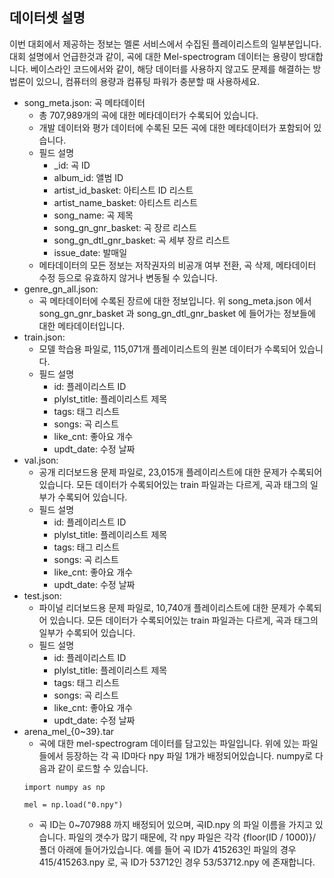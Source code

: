 ## 데이터셋 설명

이번 대회에서 제공하는 정보는 멜론 서비스에서 수집된 플레이리스트의 일부분입니다. 대회 설명에서 언급한것과 같이, 곡에 대한 Mel-spectrogram 데이터는 용량이 방대합니다. 베이스라인 코드에서와 같이, 해당 데이터를 사용하지 않고도 문제를 해결하는 방법론이 있으니, 컴퓨터의 용량과 컴퓨팅 파워가 충분할 때 사용하세요.

- song_meta.json: 곡 메타데이터
    - 총 707,989개의 곡에 대한 메타데이터가 수록되어 있습니다.
    - 개발 데이터와 평가 데이터에 수록된 모든 곡에 대한 메타데이터가 포함되어 있습니다.
    - 필드 설명
        - _id: 곡 ID
        - album_id: 앨범 ID
        - artist_id_basket: 아티스트 ID 리스트
        - artist_name_basket: 아티스트 리스트
        - song_name: 곡 제목
        - song_gn_gnr_basket: 곡 장르 리스트
        - song_gn_dtl_gnr_basket: 곡 세부 장르 리스트
        - issue_date: 발매일
    - 메타데이터의 모든 정보는 저작권자의 비공개 여부 전환, 곡 삭제, 메타데이터 수정 등으로 유효하지 않거나 변동될 수 있습니다.
- genre_gn_all.json:
    - 곡 메타데이터에 수록된 장르에 대한 정보입니다. 위 song_meta.json 에서 song_gn_gnr_basket 과 song_gn_dtl_gnr_basket 에 들어가는 정보들에 대한 메타데이터입니다.
- train.json:
    - 모델 학습용 파일로, 115,071개 플레이리스트의 원본 데이터가 수록되어 있습니다.
    - 필드 설명
        - id: 플레이리스트 ID
        - plylst_title: 플레이리스트 제목
        - tags: 태그 리스트
        - songs: 곡 리스트
        - like_cnt: 좋아요 개수
        - updt_date: 수정 날짜
- val.json:
    - 공개 리더보드용 문제 파일로, 23,015개 플레이리스트에 대한 문제가 수록되어 있습니다. 모든 데이터가 수록되어있는 train 파일과는 다르게, 곡과 태그의 일부가 수록되어 있습니다.
    - 필드 설명
        - id: 플레이리스트 ID
        - plylst_title: 플레이리스트 제목
        - tags: 태그 리스트
        - songs: 곡 리스트
        - like_cnt: 좋아요 개수
        - updt_date: 수정 날짜
- test.json:
    - 파이널 리더보드용 문제 파일로, 10,740개 플레이리스트에 대한 문제가 수록되어 있습니다. 모든 데이터가 수록되어있는 train 파일과는 다르게, 곡과 태그의 일부가 수록되어 있습니다.
    - 필드 설명
        - id: 플레이리스트 ID
        - plylst_title: 플레이리스트 제목
        - tags: 태그 리스트
        - songs: 곡 리스트
        - like_cnt: 좋아요 개수
        - updt_date: 수정 날짜
- arena_mel_{0~39}.tar
    - 곡에 대한 mel-spectrogram 데이터를 담고있는 파일입니다. 위에 있는 파일들에서 등장하는 각 곡 ID마다 npy 파일 1개가 배정되어있습니다. numpy로 다음과 같이 로드할 수 있습니다.
    ```
    import numpy as np

    mel = np.load("0.npy")
    ```
    - 곡 ID는 0~707988 까지 배정되어 있으며, 곡ID.npy 의 파일 이름을 가지고 있습니다. 파일의 갯수가 많기 때문에, 각 npy 파일은 각각 {floor(ID / 1000)}/ 폴더 아래에 들어가있습니다. 예를 들어 곡 ID가 415263인 파일의 경우 415/415263.npy 로, 곡 ID가 53712인 경우 53/53712.npy 에 존재합니다.